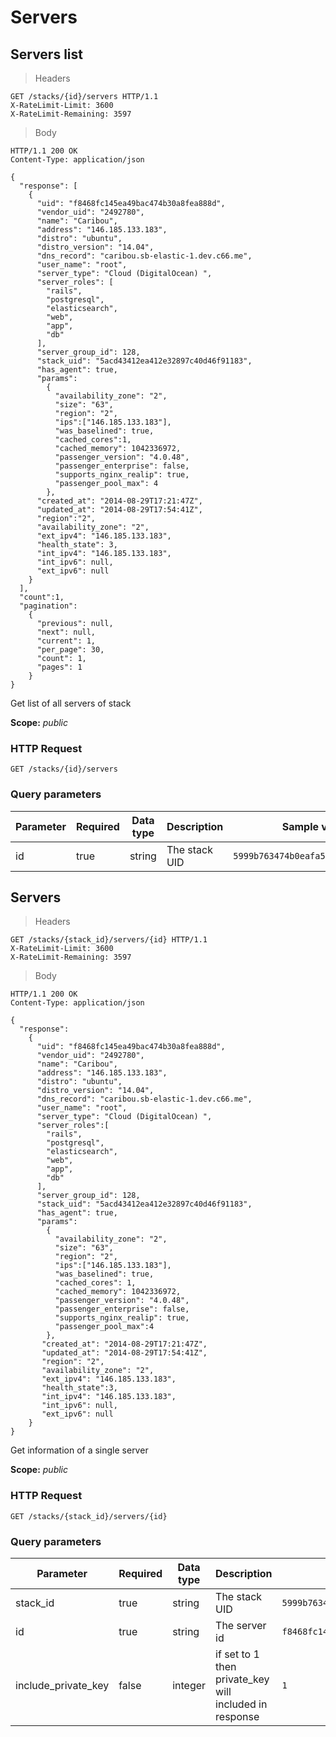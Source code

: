 # Servers

## Servers list

> Headers

```http
GET /stacks/{id}/servers HTTP/1.1
X-RateLimit-Limit: 3600
X-RateLimit-Remaining: 3597
```

> Body

```http
HTTP/1.1 200 OK
Content-Type: application/json

{
  "response": [
    {
      "uid": "f8468fc145ea49bac474b30a8fea888d",
      "vendor_uid": "2492780",
      "name": "Caribou",
      "address": "146.185.133.183",
      "distro": "ubuntu",
      "distro_version": "14.04",
      "dns_record": "caribou.sb-elastic-1.dev.c66.me",
      "user_name": "root",
      "server_type": "Cloud (DigitalOcean) ",
      "server_roles": [
        "rails",
        "postgresql",
        "elasticsearch",
        "web",
        "app",
        "db"
      ],
      "server_group_id": 128,
      "stack_uid": "5acd43412ea412e32897c40d46f91183",
      "has_agent": true,
      "params":
        {
          "availability_zone": "2",
          "size": "63",
          "region": "2",
          "ips":["146.185.133.183"],
          "was_baselined": true,
          "cached_cores":1,
          "cached_memory": 1042336972,
          "passenger_version": "4.0.48",
          "passenger_enterprise": false,
          "supports_nginx_realip": true,
          "passenger_pool_max": 4
        },
      "created_at": "2014-08-29T17:21:47Z",
      "updated_at": "2014-08-29T17:54:41Z",
      "region":"2",
      "availability_zone": "2",
      "ext_ipv4": "146.185.133.183",
      "health_state": 3,
      "int_ipv4": "146.185.133.183",
      "int_ipv6": null,
      "ext_ipv6": null
    }
  ],
  "count":1,
  "pagination":
    {
      "previous": null,
      "next": null,
      "current": 1,
      "per_page": 30,
      "count": 1,
      "pages": 1
    }
}
```

Get list of all servers of stack

<aside class="notice">
<b>Scope:</b> <i>public</i>
</aside>

### HTTP Request

`GET /stacks/{id}/servers`

### Query parameters

Parameter | Required | Data type | Description |  Sample value
--------- | ------- | ------- |----------- |  -------
id | true | string | The stack UID | `5999b763474b0eafa5fafb64bff0ba80`

## Servers

> Headers

```http
GET /stacks/{stack_id}/servers/{id} HTTP/1.1
X-RateLimit-Limit: 3600
X-RateLimit-Remaining: 3597
```

> Body

```http
HTTP/1.1 200 OK
Content-Type: application/json

{
  "response":
    {
      "uid": "f8468fc145ea49bac474b30a8fea888d",
      "vendor_uid": "2492780",
      "name": "Caribou",
      "address": "146.185.133.183",
      "distro": "ubuntu",
      "distro_version": "14.04",
      "dns_record": "caribou.sb-elastic-1.dev.c66.me",
      "user_name": "root",
      "server_type": "Cloud (DigitalOcean) ",
      "server_roles":[
        "rails",
        "postgresql",
        "elasticsearch",
        "web",
        "app",
        "db"
      ],
      "server_group_id": 128,
      "stack_uid": "5acd43412ea412e32897c40d46f91183",
      "has_agent": true,
      "params":
        {
          "availability_zone": "2",
          "size": "63",
          "region": "2",
          "ips":["146.185.133.183"],
          "was_baselined": true,
          "cached_cores": 1,
          "cached_memory": 1042336972,
          "passenger_version": "4.0.48",
          "passenger_enterprise": false,
          "supports_nginx_realip": true,
          "passenger_pool_max":4
        },
       "created_at": "2014-08-29T17:21:47Z",
       "updated_at": "2014-08-29T17:54:41Z",
       "region": "2",
       "availability_zone": "2",
       "ext_ipv4": "146.185.133.183",
       "health_state":3,
       "int_ipv4": "146.185.133.183",
       "int_ipv6": null,
       "ext_ipv6": null
    }
}
```

Get information of a single server

<aside class="notice">
<b>Scope:</b> <i>public</i>
</aside>

### HTTP Request

`GET /stacks/{stack_id}/servers/{id}`

### Query parameters

Parameter | Required | Data type | Description |  Sample value
--------- | ------- | ------- |----------- |  -------
stack_id | true | string | The stack UID | `5999b763474b0eafa5fafb64bff0ba80`
id | true | string | The server id | `f8468fc145ea49bac474b30a8fea888d`
include_private_key | false | integer | if set to 1 then private_key will included in response | `1`

